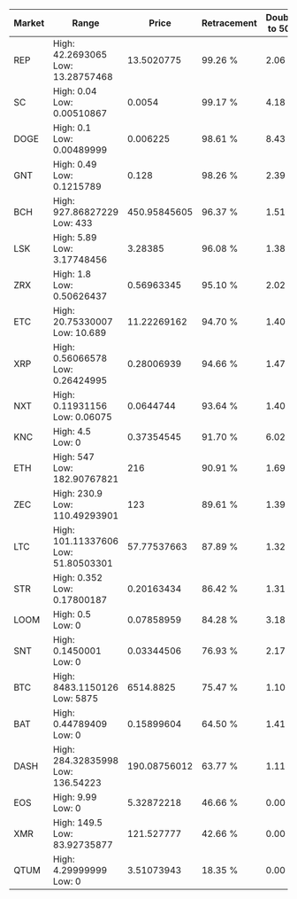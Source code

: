 | Market | Range | Price| Retracement | Doubles to 50% |
| --- | --- | --- | --- | --- |
| REP | High: 42.2693065<br />Low: 13.28757468 | 13.5020775 | 99.26 % | 2.06 |
| SC | High: 0.04<br />Low: 0.00510867 | 0.0054 | 99.17 % | 4.18 |
| DOGE | High: 0.1<br />Low: 0.00489999 | 0.006225 | 98.61 % | 8.43 |
| GNT | High: 0.49<br />Low: 0.1215789 | 0.128 | 98.26 % | 2.39 |
| BCH | High: 927.86827229<br />Low: 433 | 450.95845605 | 96.37 % | 1.51 |
| LSK | High: 5.89<br />Low: 3.17748456 | 3.28385 | 96.08 % | 1.38 |
| ZRX | High: 1.8<br />Low: 0.50626437 | 0.56963345 | 95.10 % | 2.02 |
| ETC | High: 20.75330007<br />Low: 10.689 | 11.22269162 | 94.70 % | 1.40 |
| XRP | High: 0.56066578<br />Low: 0.26424995 | 0.28006939 | 94.66 % | 1.47 |
| NXT | High: 0.11931156<br />Low: 0.06075 | 0.0644744 | 93.64 % | 1.40 |
| KNC | High: 4.5<br />Low: 0 | 0.37354545 | 91.70 % | 6.02 |
| ETH | High: 547<br />Low: 182.90767821 | 216 | 90.91 % | 1.69 |
| ZEC | High: 230.9<br />Low: 110.49293901 | 123 | 89.61 % | 1.39 |
| LTC | High: 101.11337606<br />Low: 51.80503301 | 57.77537663 | 87.89 % | 1.32 |
| STR | High: 0.352<br />Low: 0.17800187 | 0.20163434 | 86.42 % | 1.31 |
| LOOM | High: 0.5<br />Low: 0 | 0.07858959 | 84.28 % | 3.18 |
| SNT | High: 0.1450001<br />Low: 0 | 0.03344506 | 76.93 % | 2.17 |
| BTC | High: 8483.1150126<br />Low: 5875 | 6514.8825 | 75.47 % | 1.10 |
| BAT | High: 0.44789409<br />Low: 0 | 0.15899604 | 64.50 % | 1.41 |
| DASH | High: 284.32835998<br />Low: 136.54223 | 190.08756012 | 63.77 % | 1.11 |
| EOS | High: 9.99<br />Low: 0 | 5.32872218 | 46.66 % | 0.00 |
| XMR | High: 149.5<br />Low: 83.92735877 | 121.527777 | 42.66 % | 0.00 |
| QTUM | High: 4.29999999<br />Low: 0 | 3.51073943 | 18.35 % | 0.00 |
